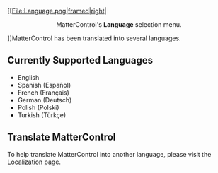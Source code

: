 \[\[[File:Language.png|framed|right](File:Language.png%7Cframed%7Cright)|

<center>

MatterControl's **Language** selection menu.

</center>

\]\]MatterControl has been translated into several languages.

## Currently Supported Languages

  - English
  - Spanish (Español)
  - French (Français)
  - German (Deutsch)
  - Polish (Polski)
  - Turkish (Türkçe)

## Translate MatterControl

To help translate MatterControl into another language, please visit the
[Localization](localization) page.
